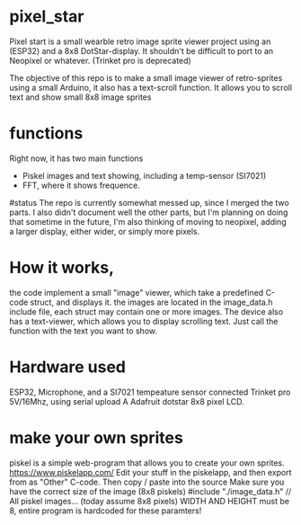 # pixel_star
Pixel start is a small wearble retro image sprite viewer project using an (ESP32) and a 8x8 DotStar-display.
It shouldn't be difficult to port to an Neopixel or whatever.
(Trinket pro is deprecated)

The objective of this repo is to make a small image viewer of retro-sprites using a small Arduino, it also has a text-scroll function.
It allows you to scroll text and show small 8x8 image sprites
# functions
Right now, it has two main functions

- Piskel images and text showing, including a temp-sensor (SI7021)
- FFT, where it shows frequence.

#status
The repo is currently somewhat messed up, since I merged the two parts.
I also didn't document well the other parts, but I'm planning on doing that sometime in the future,
I'm also thinking of moving to neopixel, adding a larger display, either wider, or simply more pixels.


# How it works,
 the code implement a small "image" viewer, which take a predefined C-code struct, and displays it. the images are located in the image_data.h include file, each struct may contain one or more images.
The device also has a text-viewer, which allows you to display scrolling text. Just call the function with the text you want to show.
# Hardware used
ESP32,
Microphone, and a SI7021 tempeature sensor connected
Trinket pro 5V/16Mhz, using serial upload
A Adafruit dotstar 8x8 pixel LCD.

# make your own sprites
piskel is a simple web-program that allows you to create your own sprites.
https://www.piskelapp.com/
Edit your stuff in the piskelapp, and then export from as "Other" C-code. Then copy / paste into the source
Make sure you have the correct size of the image (8x8 piskels)
#include "./image_data.h"   // All piskel images... (today assume 8x8 pixels)
WIDTH AND HEIGHT must be 8, entire program is hardcoded for these paramters!
